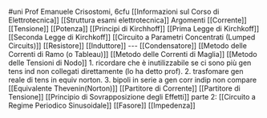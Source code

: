 #uni 
Prof Emanuele Crisostomi, 6cfu
[[Informazioni sul Corso di Elettrotecnica]] 
[[Struttura esami elettrotecnica]] 
Argomenti
[[Corrente]] 
[[Tensione]] 
[[Potenza]] 
[[Principi di Kirchhoff]] 
[[Prima Legge di Kirchkoff]] 
[[Seconda Legge di Kirchkoff]] 
[[Circuito a Parametri Concentrati (Lumped Circuits)]] 
[[Resistore]] 
[[Induttore]] ---
[[Condensatore]] 
[[Metodo delle Correnti di Ramo (o Tableau)]] 
[[Metodo delle Correnti di Maglia]]
[[Metodo delle Tensioni di Nodo]] 1. ricordare che è inutilizzabile se ci sono più gen tens ind non collegati direttamente (lo ha detto prof). 2. trasfomare gen reale di tens in equiv norton. 3. bipoli in serie a gen corr indip non compare
[[Equivalente Thevenin(Norton)]] 
[[Partitore di Corrente]] 
[[Partitore di Tensione]] 
[[Principio di Sovrapposizione degli Effetti]] 
parte 2:
[[Circuito a Regime Periodico Sinusoidale]] 
[[Fasore]] 
[[Impedenza]] 